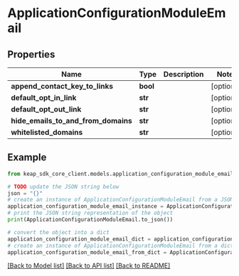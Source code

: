 # ApplicationConfigurationModuleEmail


## Properties

Name | Type | Description | Notes
------------ | ------------- | ------------- | -------------
**append_contact_key_to_links** | **bool** |  | [optional] 
**default_opt_in_link** | **str** |  | [optional] 
**default_opt_out_link** | **str** |  | [optional] 
**hide_emails_to_and_from_domains** | **str** |  | [optional] 
**whitelisted_domains** | **str** |  | [optional] 

## Example

```python
from keap_sdk_core_client.models.application_configuration_module_email import ApplicationConfigurationModuleEmail

# TODO update the JSON string below
json = "{}"
# create an instance of ApplicationConfigurationModuleEmail from a JSON string
application_configuration_module_email_instance = ApplicationConfigurationModuleEmail.from_json(json)
# print the JSON string representation of the object
print(ApplicationConfigurationModuleEmail.to_json())

# convert the object into a dict
application_configuration_module_email_dict = application_configuration_module_email_instance.to_dict()
# create an instance of ApplicationConfigurationModuleEmail from a dict
application_configuration_module_email_from_dict = ApplicationConfigurationModuleEmail.from_dict(application_configuration_module_email_dict)
```
[[Back to Model list]](../README.md#documentation-for-models) [[Back to API list]](../README.md#documentation-for-api-endpoints) [[Back to README]](../README.md)


